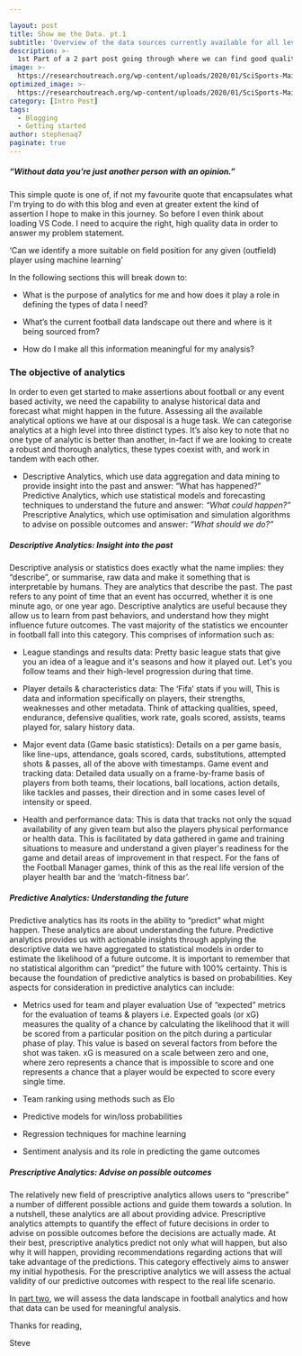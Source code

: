 ```yaml
---

layout: post
title: Show me the Data. pt.1
subtitle: 'Overview of the data sources currently available for all levels'
description: >-
  1st Part of a 2 part post going through where we can find good quality & free data for analysis.
image: >-
  https://researchoutreach.org/wp-content/uploads/2020/01/SciSports-Main-Image.jpg
optimized_image: >-
  https://researchoutreach.org/wp-content/uploads/2020/01/SciSports-Main-Image.jpg
category: [Intro Post]
tags:
  - Blogging
  - Getting started
author: stephenaq7
paginate: true
---
```


##### *“Without data you're just another person with an opinion.”*

This simple quote is one of, if not my favourite quote that encapsulates what I'm trying to do with this blog and even at greater extent the kind of assertion I hope to make in this journey. So before I even think about loading VS Code. I need to acquire the right, high quality data in order to answer my problem statement.

‘Can we identify a more suitable on field position for any given (outfield) player using machine learning’

In the following sections this will break down to:

- What is the purpose of analytics for me and how does it play a role in defining the types of data I need?

- What’s the current football data landscape out there and where is it being sourced from?

- How do I make all this information meaningful for my analysis?

### The objective of analytics

In order to even get started to make assertions about football or any event based activity, we need the capability to analyse historical data and forecast what might happen in the future. Assessing all the available analytical options we have at our disposal is a huge task. We can categorise analytics at a high level into three distinct types. It’s also key to note that no one type of analytic is better than another, in-fact if we are looking to create a robust and thorough analytics, these types coexist with, and work in tandem with each other.

- Descriptive Analytics, which use data aggregation and data mining to provide insight into the past and answer: “What has happened?”
Predictive Analytics, which use statistical models and forecasting techniques to understand the future and answer: *“What could happen?”*
Prescriptive Analytics, which use optimisation and simulation algorithms to advise on possible outcomes and answer: *“What should we do?”*

##### Descriptive Analytics: Insight into the past

Descriptive analysis or statistics does exactly what the name implies: they “describe”, or summarise, raw data and make it something that is interpretable by humans. They are analytics that describe the past. The past refers to any point of time that an event has occurred, whether it is one minute ago, or one year ago. Descriptive analytics are useful because they allow us to learn from past behaviors, and understand how they might influence future outcomes.
The vast majority of the statistics we encounter in football fall into this category. This comprises of information such as: 

- League standings and results data: Pretty basic league stats that give you an idea of a league and it's seasons and how it played out. Let's you follow teams and their high-level progression during that time.

- Player details & characteristics data: The ‘Fifa’ stats if you will, This is data and information specifically on players, their strengths, weaknesses and other metadata. Think of attacking qualities, speed, endurance, defensive qualities, work rate, goals scored, assists, teams played for, salary history data.

- Major event data (Game basic statistics): Details on a per game basis, like line-ups, attendance, goals scored, cards, substitutions, attempted shots & passes, all of the above with timestamps.
Game event and tracking data: Detailed data usually on a frame-by-frame basis of players from both teams, their locations, ball locations, action details, like tackles and passes, their direction and in some cases level of intensity or speed.

- Health and performance data: This is data that tracks not only the squad availability of any given team but also the players physical performance or health data. This is facilitated by data gathered in game and training situations to measure and understand a given player's readiness for the game and detail areas of improvement in that respect. For the fans of the Football Manager games, think of this as the real life version of the player health bar and the ‘match-fitness bar’.

##### Predictive Analytics: Understanding the future

Predictive analytics has its roots in the ability to “predict” what might happen. These analytics are about understanding the future. Predictive analytics provides us with actionable insights through applying the descriptive data we have aggregated to statistical models in order to estimate the likelihood of a future outcome. It is important to remember that no statistical algorithm can “predict” the future with 100% certainty. This is because the foundation of predictive analytics is based on probabilities. Key aspects for consideration in predictive analytics can include:

- Metrics used for team and player evaluation
Use of “expected” metrics for the evaluation of teams & players i.e. Expected goals (or xG) measures the quality of a chance by calculating the likelihood that it will be scored from a particular position on the pitch during a particular phase of play. This value is based on several factors from before the shot was taken. xG is measured on a scale between zero and one, where zero represents a chance that is impossible to score and one represents a chance that a player would be expected to score every single time.

- Team ranking using methods such as Elo 

- Predictive models for win/loss probabilities

- Regression techniques for machine learning

- Sentiment analysis and its role in predicting the game outcomes


##### Prescriptive Analytics: Advise on possible outcomes

The relatively new field of prescriptive analytics allows users to “prescribe” a number of different possible actions and guide them towards a solution. In a nutshell, these analytics are all about providing advice. Prescriptive analytics attempts to quantify the effect of future decisions in order to advise on possible outcomes before the decisions are actually made. At their best, prescriptive analytics predict not only what will happen, but also why it will happen, providing recommendations regarding actions that will take advantage of the predictions. This category effectively aims to answer my initial hypothesis. 
For the prescriptive analytics we will assess the actual validity of our predictive outcomes with respect to the real life scenario. 

In [part two](https://steveaq.github.io/posts/Show-Me-The-Data-pt2/), we will assess the data landscape in football analytics and how that data can be used for meaningful analysis.
 
 Thanks for reading,

 Steve
